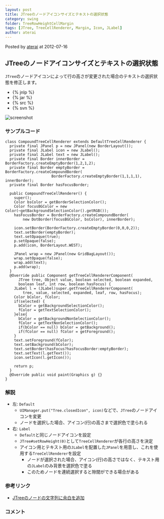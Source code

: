 ```yaml
---
layout: post
title: JTreeのノードアイコンサイズとテキストの選択状態
category: swing
folder: TreeRowHeightCellMargin
tags: [JTree, TreeCellRenderer, Margin, Icon, JLabel]
author: aterai
---
```


Posted by [aterai](http://terai.xrea.jp/aterai.html) at 2012-07-16

## JTreeのノードアイコンサイズとテキストの選択状態
`JTree`のノードアイコンによって行の高さが変更された場合のテキストの選択状態を修正します。

- {% jnlp %}
- {% jar %}
- {% src %}
- {% svn %}

<!-- dummy comment line for breaking list -->

![screenshot](https://lh3.googleusercontent.com/-W4SPLnW3RVY/UAQjez2fI3I/AAAAAAAABPY/c4v9ljR2k40/s800/TreeRowHeightCellMargin.png)

### サンプルコード
<pre class="prettyprint"><code>class CompoundTreeCellRenderer extends DefaultTreeCellRenderer {
  private final JPanel p = new JPanel(new BorderLayout());
  private final JLabel icon = new JLabel();
  private final JLabel text = new JLabel();
  private final Border innerBorder = BorderFactory.createEmptyBorder(1,2,1,2);
  private final Border emptyBorder = BorderFactory.createCompoundBorder(
                     BorderFactory.createEmptyBorder(1,1,1,1), innerBorder);
  private final Border hasFocusBorder;

  public CompoundTreeCellRenderer() {
    super();
    Color bsColor = getBorderSelectionColor();
    Color focusBGColor = new Color(~getBackgroundSelectionColor().getRGB());
    hasFocusBorder = BorderFactory.createCompoundBorder(
        new DotBorder(focusBGColor, bsColor), innerBorder);

    icon.setBorder(BorderFactory.createEmptyBorder(0,0,0,2));
    text.setBorder(emptyBorder);
    text.setOpaque(true);
    p.setOpaque(false);
    p.add(icon, BorderLayout.WEST);

    JPanel wrap = new JPanel(new GridBagLayout());
    wrap.setOpaque(false);
    wrap.add(text);
    p.add(wrap);
  }
  @Override public Component getTreeCellRendererComponent(
      JTree tree, Object value, boolean selected, boolean expanded,
      boolean leaf, int row, boolean hasFocus) {
    JLabel l = (JLabel)super.getTreeCellRendererComponent(
        tree, value, selected, expanded, leaf, row, hasFocus);
    Color bColor, fColor;
    if(selected) {
      bColor = getBackgroundSelectionColor();
      fColor = getTextSelectionColor();
    }else{
      bColor = getBackgroundNonSelectionColor();
      fColor = getTextNonSelectionColor();
      if(bColor == null) bColor = getBackground();
      if(fColor == null) fColor = getForeground();
    }
    text.setForeground(fColor);
    text.setBackground(bColor);
    text.setBorder(hasFocus?hasFocusBorder:emptyBorder);
    text.setText(l.getText());
    icon.setIcon(l.getIcon());

    return p;
  }
  @Override public void paint(Graphics g) {}
}
</code></pre>

### 解説
- 左: `Default`
    - `UIManager.put("Tree.closedIcon", icon)`などで、`JTree`のノードアイコンを変更
    - ノードを選択した場合、アイコン(行)の高さまで選択色で塗られる
- 右: `Label`
    - `Default`と同じノードアイコンを設定
    - `JTree#setRowHeight(0)`として`TreeCellRenderer`が各行の高さを決定
    - アイコン用とテキスト用の`JLabel`を配置した`JPanel`を用意し、これを使用する`TreeCellRenderer`を設定
        - ノードが選択された場合、アイコン(行)の高さではなく、テキスト用の`JLabel`のみ背景を選択色で塗る
        - このためノードを連続選択すると隙間ができる場合がある

<!-- dummy comment line for breaking list -->

### 参考リンク
- [JTreeのノードの文字列に余白を追加](http://terai.xrea.jp/Swing/TreeCellMargin.html)

<!-- dummy comment line for breaking list -->

### コメント
